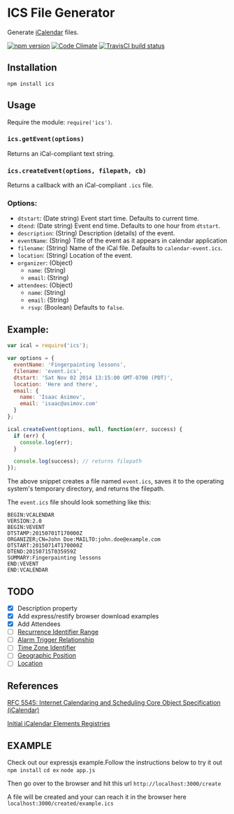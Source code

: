 ICS File Generator
==================

Generate [iCalendar](http://tools.ietf.org/html/rfc5545) files.

[![npm version](https://badge.fury.io/js/ics.svg)](http://badge.fury.io/js/ics)
[![Code Climate](https://codeclimate.com/github/adamgibbons/ics/badges/gpa.svg)](https://codeclimate.com/github/adamgibbons/ics)
[![TravisCI build status](https://travis-ci.org/adamgibbons/ics.svg?branch=master)](https://travis-ci.org/adamgibbons/ics.svg?branch=master)

## Installation

`npm install ics`

## Usage

Require the module: `require('ics')`.

### `ics.getEvent(options)`

Returns an iCal-compliant text string.

### `ics.createEvent(options, filepath, cb)`

Returns a callback with an iCal-compliant `.ics` file.

### Options:
- `dtstart`: (Date string) Event start time. Defaults to current time.
- `dtend`: (Date string) Event end time. Defaults to one hour from `dtstart`.
- `description`: (String) Description (details) of the event.
- `eventName`: (String) Title of the event as it appears in calendar application
- `filename`: (String) Name of the iCal file. Defaults to `calendar-event.ics`.
- `location`: (String) Location of the event.
- `organizer`: (Object)
  - `name`: (String)
  - `email`: (String)
- `attendees`: (Object)
  - `name`: (String)
  - `email`: (String)
  - `rsvp`: (Boolean) Defaults to `false`.
## Example:

```javascript
var ical = require('ics');

var options = {
  eventName: 'Fingerpainting lessons',
  filename: 'event.ics',
  dtstart: 'Sat Nov 02 2014 13:15:00 GMT-0700 (PDT)',
  location: 'Here and there',
  email: {
    name: 'Isaac Asimov',
    email: 'isaac@asimov.com'
  }
};

ical.createEvent(options, null, function(err, success) {
  if (err) {
    console.log(err);
  }

  console.log(success); // returns filepath
});
```

The above snippet creates a file named `event.ics`, saves it to the operating
system's temporary directory, and returns the filepath.

The `event.ics` file should look something like this:

```
BEGIN:VCALENDAR
VERSION:2.0
BEGIN:VEVENT
DTSTAMP:20150701T170000Z
ORGANIZER;CN=John Doe:MAILTO:john.doe@example.com
DTSTART:20150714T170000Z
DTEND:20150715T035959Z
SUMMARY:Fingerpainting lessons
END:VEVENT
END:VCALENDAR
```

## TODO

- [x] Description property
- [x] Add express/restify browser download examples
- [x] Add Attendees
- [ ] [Recurrence Identifier Range](http://tools.ietf.org/html/rfc5545#section-3.2.13)
- [ ] [Alarm Trigger Relationship](http://tools.ietf.org/html/rfc5545#section-3.2.14)
- [ ] [Time Zone Identifier](http://tools.ietf.org/html/rfc5545#section-3.2.19)
- [ ] [Geographic Position](http://tools.ietf.org/html/rfc5545#section-3.8.1.6)
- [ ] [Location](http://tools.ietf.org/html/rfc5545#section-3.8.1.7)

## References

[RFC 5545: Internet Calendaring and Scheduling Core Object Specification (iCalendar)](http://tools.ietf.org/html/rfc5545)

[Initial iCalendar Elements Registries](http://tools.ietf.org/html/rfc5545#section-8.3)

## EXAMPLE

Check out our expressjs example.Follow the instructions below to try it out
`npm install`
`cd ex`
`node app.js`

Then go over to the browser and hit this url
`http://localhost:3000/create`

A file will be created and your can reach it in the browser here 
`localhost:3000/created/example.ics`